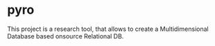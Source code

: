 pyro
====
This project is a research tool, that allows to create a Multidimensional Database based onsource Relational DB. 
